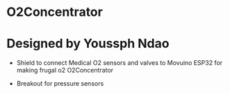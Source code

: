 # O2Concentrator
# Designed by Youssph Ndao

- Shield to connect Medical O2 sensors and valves to Movuino ESP32 for making frugal o2 O2Concentrator

- Breakout for pressure sensors

